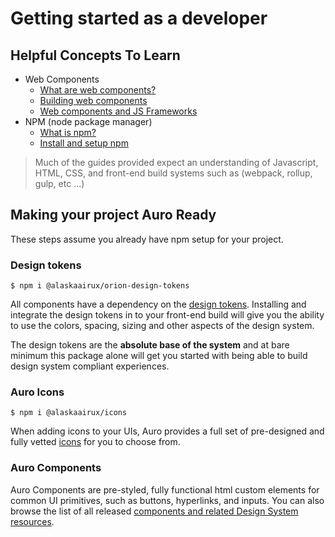 # Getting started as a developer

## Helpful Concepts To Learn

* Web Components
    * [What are web components?](https://www.webcomponents.org/introduction)
    * [Building web components](https://developers.google.com/web/fundamentals/web-components)
    * [Web components and JS Frameworks](https://custom-elements-everywhere.com/)
* NPM (node package manager)
    * [What is npm?](https://docs.npmjs.com/about-npm/)
    * [Install and setup npm](https://docs.npmjs.com/downloading-and-installing-node-js-and-npm)

> Much of the guides provided expect an understanding of Javascript, HTML, CSS, and front-end build systems such as (webpack, rollup, gulp, etc ...)

## Making your project Auro Ready

These steps assume you already have npm setup for your project.

### Design tokens

```
$ npm i @alaskaairux/orion-design-tokens
```

All components have a dependency on the [design tokens](/designTokens/tokens). Installing and integrate the design tokens in to your front-end build will give you the ability to use the colors, spacing, sizing and other aspects of the design system.

The design tokens are the **absolute base of the system** and at bare minimum this package alone will get you started with being able to build design system compliant experiences.

### Auro Icons

```
$ npm i @alaskaairux/icons
```

When adding icons to your UIs, Auro provides a full set of pre-designed and fully vetted [icons](/icons) for you to choose from.

### Auro Components

Auro Components are pre-styled, fully functional html custom elements for common UI primitives, such as buttons, hyperlinks, and inputs. You can also browse the list of all released [components and related Design System resources](/docs/components).
